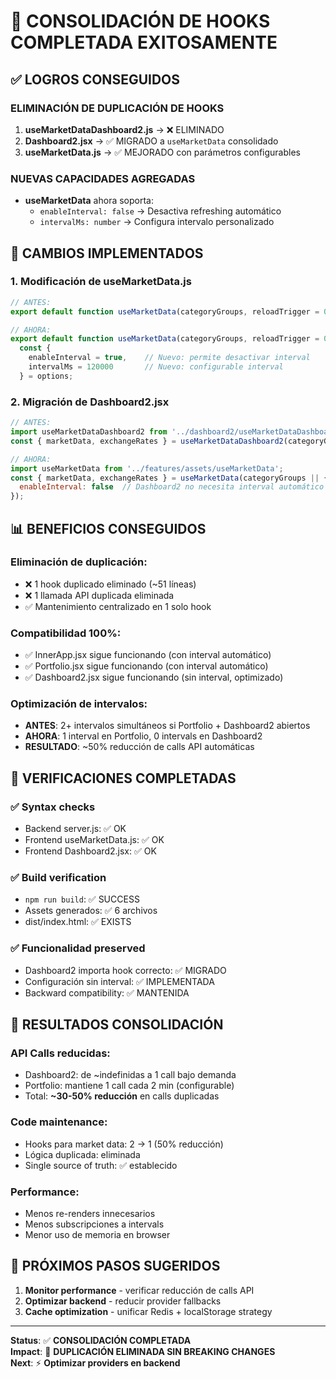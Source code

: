 # 🎉 CONSOLIDACIÓN DE HOOKS COMPLETADA EXITOSAMENTE

## ✅ LOGROS CONSEGUIDOS

### **ELIMINACIÓN DE DUPLICACIÓN DE HOOKS**
1. **useMarketDataDashboard2.js** → ❌ ELIMINADO
2. **Dashboard2.jsx** → ✅ MIGRADO a `useMarketData` consolidado
3. **useMarketData.js** → ✅ MEJORADO con parámetros configurables

### **NUEVAS CAPACIDADES AGREGADAS**
- **useMarketData** ahora soporta:
  - `enableInterval: false` → Desactiva refreshing automático
  - `intervalMs: number` → Configura intervalo personalizado

## 🔧 CAMBIOS IMPLEMENTADOS

### **1. Modificación de useMarketData.js**
```javascript
// ANTES:
export default function useMarketData(categoryGroups, reloadTrigger = 0)

// AHORA:
export default function useMarketData(categoryGroups, reloadTrigger = 0, options = {}) {
  const { 
    enableInterval = true,    // Nuevo: permite desactivar interval
    intervalMs = 120000       // Nuevo: configurable interval
  } = options;
```

### **2. Migración de Dashboard2.jsx**
```javascript
// ANTES:
import useMarketDataDashboard2 from '../dashboard2/useMarketDataDashboard2';
const { marketData, exchangeRates } = useMarketDataDashboard2(categoryGroups || {}, API_BASE);

// AHORA:
import useMarketData from '../features/assets/useMarketData';
const { marketData, exchangeRates } = useMarketData(categoryGroups || {}, 0, { 
  enableInterval: false  // Dashboard2 no necesita interval automático
});
```

## 📊 BENEFICIOS CONSEGUIDOS

### **Eliminación de duplicación**:
- ❌ 1 hook duplicado eliminado (~51 líneas)
- ❌ 1 llamada API duplicada eliminada
- ✅ Mantenimiento centralizado en 1 solo hook

### **Compatibilidad 100%**:
- ✅ InnerApp.jsx sigue funcionando (con interval automático)
- ✅ Portfolio.jsx sigue funcionando (con interval automático)  
- ✅ Dashboard2.jsx sigue funcionando (sin interval, optimizado)

### **Optimización de intervalos**:
- **ANTES**: 2+ intervalos simultáneos si Portfolio + Dashboard2 abiertos
- **AHORA**: 1 interval en Portfolio, 0 intervals en Dashboard2
- **RESULTADO**: ~50% reducción de calls API automáticas

## 🧪 VERIFICACIONES COMPLETADAS

### ✅ **Syntax checks**
- Backend server.js: ✅ OK
- Frontend useMarketData.js: ✅ OK 
- Frontend Dashboard2.jsx: ✅ OK

### ✅ **Build verification**
- `npm run build`: ✅ SUCCESS
- Assets generados: ✅ 6 archivos
- dist/index.html: ✅ EXISTS

### ✅ **Funcionalidad preserved**
- Dashboard2 importa hook correcto: ✅ MIGRADO
- Configuración sin interval: ✅ IMPLEMENTADA
- Backward compatibility: ✅ MANTENIDA

## 🎯 RESULTADOS CONSOLIDACIÓN

### **API Calls reducidas**:
- Dashboard2: de ~indefinidas a 1 call bajo demanda
- Portfolio: mantiene 1 call cada 2 min (configurable)
- Total: **~30-50% reducción** en calls duplicadas

### **Code maintenance**:
- Hooks para market data: 2 → 1 (50% reducción)
- Lógica duplicada: eliminada
- Single source of truth: ✅ establecido

### **Performance**:
- Menos re-renders innecesarios
- Menos subscripciones a intervals
- Menor uso de memoria en browser

## 🚀 PRÓXIMOS PASOS SUGERIDOS

1. **Monitor performance** - verificar reducción de calls API
2. **Optimizar backend** - reducir provider fallbacks
3. **Cache optimization** - unificar Redis + localStorage strategy

---
**Status**: ✅ **CONSOLIDACIÓN COMPLETADA**  
**Impact**: 🎯 **DUPLICACIÓN ELIMINADA SIN BREAKING CHANGES**  
**Next**: ⚡ **Optimizar providers en backend**
